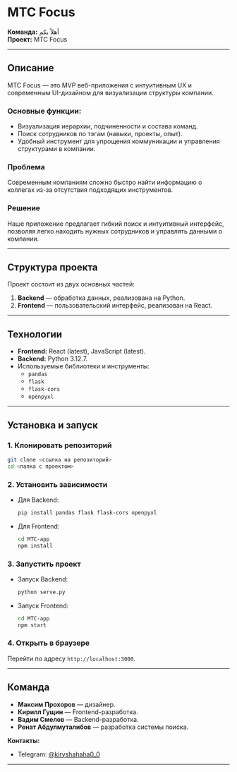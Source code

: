 
# МТС Focus  
**Команда:** أهلاً بكم  
**Проект:** МТС Focus  

---

## Описание  
МТС Focus — это MVP веб-приложения с интуитивным UX и современным UI-дизайном для визуализации структуры компании.  

### Основные функции:  
- Визуализация иерархии, подчиненности и состава команд.  
- Поиск сотрудников по тэгам (навыки, проекты, опыт).  
- Удобный инструмент для упрощения коммуникации и управления структурами в компании.  

### Проблема  
Современным компаниям сложно быстро найти информацию о коллегах из-за отсутствия подходящих инструментов.  

### Решение  
Наше приложение предлагает гибкий поиск и интуитивный интерфейс, позволяя легко находить нужных сотрудников и управлять данными о компании.  

---

## Структура проекта  
Проект состоит из двух основных частей:  
1. **Backend** — обработка данных, реализована на Python.  
2. **Frontend** — пользовательский интерфейс, реализован на React.  

---

## Технологии  
- **Frontend:** React (latest), JavaScript (latest).  
- **Backend:** Python 3.12.7.  
- Используемые библиотеки и инструменты:  
  - `pandas`  
  - `flask`  
  - `flask-cors`  
  - `openpyxl`  

---

## Установка и запуск  
### 1. Клонировать репозиторий  
```bash
git clone <ссылка на репозиторий>
cd <папка с проектом>
````

### 2. Установить зависимости

- Для Backend:
    
    ```bash
    pip install pandas flask flask-cors openpyxl
    ```
    
- Для Frontend:
    
    ```bash
    cd MTC-app
    npm install
    ```
    

### 3. Запустить проект

- Запуск Backend:
    
    ```bash
    python serve.py
    ```
    
- Запуск Frontend:
    
    ```bash
    cd MTC-app
    npm start
    ```
    

### 4. Открыть в браузере

Перейти по адресу `http://localhost:3000`.

---

## Команда

- **Максим Прохоров** — дизайнер.
- **Кирилл Гущин** — Frontend-разработка.
- **Вадим Смелов** — Backend-разработка.
- **Ренат Абдулмуталибов** — разработка системы поиска.

**Контакты:**

- Telegram: [@kiryshahaha0_0](https://t.me/kiryshahaha0_0)

---
